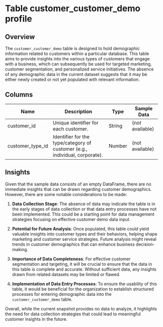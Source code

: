 # Table customer_customer_demo profile

## Overview
The `customer_customer_demo` table is designed to hold demographic information related to customers within a particular database. This table aims to provide insights into the various types of customers that engage with a business, which can subsequently be used for targeted marketing, customer segmentation, and personalized service initiatives. The absence of any demographic data in the current dataset suggests that it may be either newly created or not yet populated with relevant information.

## Columns

| Name                | Description                                                         | Type    | Sample Data        |
|---------------------|---------------------------------------------------------------------|---------|---------------------|
| customer_id         | Unique identifier for each customer.                               | String  | (not available)     |
| customer_type_id    | Identifier for the type/category of customer (e.g., individual, corporate). | Number  | (not available)     |

## Insights
Given that the sample data consists of an empty DataFrame, there are no immediate insights that can be drawn regarding customer demographics. However, there are some notable considerations to be made:

1. **Data Collection Stage**: The absence of data may indicate the table is in the early stages of data collection or that data entry processes have not been implemented. This could be a starting point for data management strategies focusing on effective customer demo data input.

2. **Potential for Future Analysis**: Once populated, this table could yield valuable insights into customer types and their behaviors, helping shape marketing and customer service strategies. Future analysis might reveal trends in customer demographics that can enhance business decision-making.

3. **Importance of Data Completeness**: For effective customer segmentation and targeting, it will be crucial to ensure that the data in this table is complete and accurate. Without sufficient data, any insights drawn from related datasets may be limited or flawed.

4. **Implementation of Data Entry Processes**: To ensure the usability of this table, it would be beneficial for the organization to establish structured processes for entering demographic data into the `customer_customer_demo` table.

Overall, while the current snapshot provides no data to analyze, it highlights the need for data collection strategies that could lead to meaningful customer insights in the future.